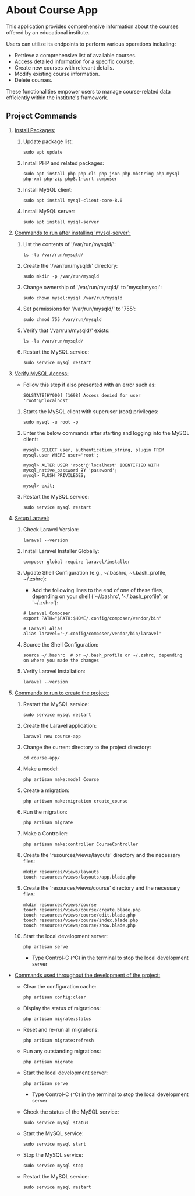 # About Course App

This application provides comprehensive information about the courses offered by an educational institute.<br>

Users can utilize its endpoints to perform various operations including:
- Retrieve a comprehensive list of available courses.
- Access detailed information for a specific course.
- Create new courses with relevant details.
- Modify existing course information.
- Delete courses.

These functionalities empower users to manage course-related data efficiently within the institute's framework.

## Project Commands

1. <u>Install Packages:</u>

    1. Update package list:

        ```
        sudo apt update
        ```

    2. Install PHP and related packages:

        ```
        sudo apt install php php-cli php-json php-mbstring php-mysql php-xml php-zip php8.1-curl composer
        ```

    3. Install MySQL client:

        ```
        sudo apt install mysql-client-core-8.0
        ```

    4. Install MySQL server:

        ```
        sudo apt install mysql-server
        ```
<p>

2. <u>Commands to run after installing 'mysql-server':</u>

    1. List the contents of '/var/run/mysqld/':

        ```
        ls -la /var/run/mysqld/
        ```

    2. Create the '/var/run/mysqld/' directory:

        ```
        sudo mkdir -p /var/run/mysqld
        ```

    3. Change ownership of '/var/run/mysqld/' to 'mysql:mysql':

        ```
        sudo chown mysql:mysql /var/run/mysqld
        ```

    4. Set permissions for '/var/run/mysqld/' to '755':

        ```
        sudo chmod 755 /var/run/mysqld
        ```

    5. Verify that '/var/run/mysqld/' exists:

        ```
        ls -la /var/run/mysqld/
        ```

    6. Restart the MySQL service:

        ```
        sudo service mysql restart
        ```
<p>

3. <u>Verify MySQL Access:</u>

    - Follow this step if also presented with an error such as:

        ```
        SQLSTATE[HY000] [1698] Access denied for user 'root'@'localhost'
        ```

    1. Starts the MySQL client with superuser (root) privileges:

        ```
        sudo mysql -u root -p
        ```

    2. Enter the below commands after starting and logging into the MySQL client:

        ```
        mysql> SELECT user, authentication_string, plugin FROM mysql.user WHERE user='root';

        mysql> ALTER USER 'root'@'localhost' IDENTIFIED WITH mysql_native_password BY 'password';
        mysql> FLUSH PRIVILEGES;

        mysql> exit;
        ```

    3. Restart the MySQL service:

        ```
        sudo service mysql restart
        ```
<p>

4. <u>Setup Laravel:</u>

    1. Check Laravel Version:

        ```
        laravel --version
        ```

    2. Install Laravel Installer Globally:

        ```
        composer global require laravel/installer
        ```

    3. Update Shell Configuration (e.g., ~/.bashrc, ~/.bash_profile, ~/.zshrc):

        - Add the following lines to the end of one of these files, depending on your shell ('~/.bashrc', '~/.bash_profile', or '~/.zshrc'):

        ```
        # Laravel Composer
        export PATH="$PATH:$HOME/.config/composer/vendor/bin"

        # Laravel Alias
        alias laravel='~/.config/composer/vendor/bin/laravel'
        ```

    4. Source the Shell Configuration:

        ```
        source ~/.bashrc  # or ~/.bash_profile or ~/.zshrc, depending on where you made the changes
        ```

    5. Verify Laravel Installation:

        ```
        laravel --version
        ```
<p>

5. <u>Commands to run to create the project:</u>

    1. Restart the MySQL service:

        ```
        sudo service mysql restart
        ```

    2. Create the Laravel application:

        ```
        laravel new course-app
        ```

    3. Change the current directory to the project directory:

        ```
        cd course-app/
        ```

    4. Make a model:

        ```
        php artisan make:model Course
        ```

    5. Create a migration:

        ```
        php artisan make:migration create_course
        ```

    6. Run the migration:

        ```
        php artisan migrate
        ```

    7. Make a Controller:

        ```
        php artisan make:controller CourseController
        ```

    8. Create the 'resources/views/layouts' directory and the necessary files:

        ```
        mkdir resources/views/layouts
        touch resources/views/layouts/app.blade.php
        ```

    9. Create the 'resources/views/course' directory and the necessary files:

        ```
        mkdir resources/views/course
        touch resources/views/course/create.blade.php
        touch resources/views/course/edit.blade.php
        touch resources/views/course/index.blade.php
        touch resources/views/course/show.blade.php
        ```

    10. Start the local development server:

        ```
        php artisan serve
        ```

        - Type Control-C (^C) in the terminal to stop the local development server
<p>

- <u>Commands used throughout the development of the project:</u>

    - Clear the configuration cache:

        ```
        php artisan config:clear
        ```

    - Display the status of migrations:

        ```
        php artisan migrate:status
        ```

    - Reset and re-run all migrations:

        ```
        php artisan migrate:refresh
        ```

    - Run any outstanding migrations:

        ```
        php artisan migrate
        ```

    - Start the local development server:

        ```
        php artisan serve
        ```

        - Type Control-C (^C) in the terminal to stop the local development server

    - Check the status of the MySQL service:

        ```
        sudo service mysql status
        ```

    - Start the MySQL service:

        ```
        sudo service mysql start
        ```

    - Stop the MySQL service:

        ```
        sudo service mysql stop
        ```

    - Restart the MySQL service:

        ```
        sudo service mysql restart
        ```
